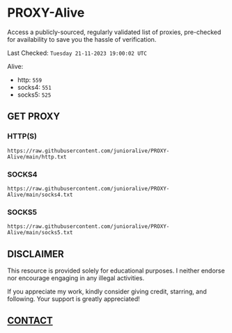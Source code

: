 # PROXY-Alive

Access a publicly-sourced, regularly validated list of proxies, pre-checked for availability to save you the hassle of verification.

Last Checked: `Tuesday 21-11-2023 19:00:02 UTC`

Alive:
- http: `559`
- socks4: `551`
- socks5: `525`

## GET PROXY

### HTTP(S)

```https://raw.githubusercontent.com/junioralive/PROXY-Alive/main/http.txt```

### SOCKS4

```https://raw.githubusercontent.com/junioralive/PROXY-Alive/main/socks4.txt```

### SOCKS5

```https://raw.githubusercontent.com/junioralive/PROXY-Alive/main/socks5.txt```

## DISCLAIMER

This resource is provided solely for educational purposes. I neither endorse nor encourage engaging in any illegal activities.

If you appreciate my work, kindly consider giving credit, starring, and following. Your support is greatly appreciated! 

## [CONTACT](https://t.me/TheJuniorAlive)
